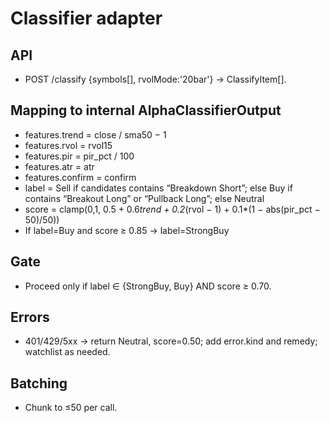 # Classifier adapter

## API
- POST /classify {symbols[], rvolMode:'20bar'} → ClassifyItem[].

## Mapping to internal AlphaClassifierOutput
- features.trend = close / sma50 − 1
- features.rvol = rvol15
- features.pir = pir_pct / 100
- features.atr = atr
- features.confirm = confirm
- label = Sell if candidates contains “Breakdown Short”; else Buy if contains “Breakout Long” or “Pullback Long”; else Neutral
- score = clamp(0,1, 0.5 + 0.6*trend + 0.2*(rvol − 1) + 0.1*(1 − abs(pir_pct − 50)/50))
- If label=Buy and score ≥ 0.85 → label=StrongBuy

## Gate
- Proceed only if label ∈ {StrongBuy, Buy} AND score ≥ 0.70.

## Errors
- 401/429/5xx → return Neutral, score=0.50; add error.kind and remedy; watchlist as needed.

## Batching
- Chunk to ≤50 per call.
